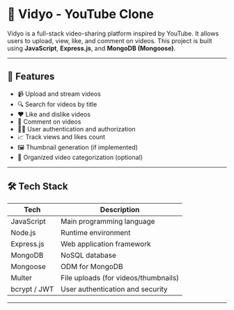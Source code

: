 # 🎥 Vidyo - YouTube Clone

Vidyo is a full-stack video-sharing platform inspired by YouTube. It allows users to upload, view, like, and comment on videos. This project is built using **JavaScript**, **Express.js**, and **MongoDB (Mongoose)**.

---

## 🚀 Features

- 📹 Upload and stream videos
- 🔍 Search for videos by title
- ❤️ Like and dislike videos
- 💬 Comment on videos
- 🧑‍💻 User authentication and authorization
- 📈 Track views and likes count
- 🖼️ Thumbnail generation (if implemented)
- 📂 Organized video categorization (optional)

---

## 🛠️ Tech Stack

| Tech         | Description                          |
| ------------ | ------------------------------------ |
| JavaScript   | Main programming language            |
| Node.js      | Runtime environment                  |
| Express.js   | Web application framework            |
| MongoDB      | NoSQL database                       |
| Mongoose     | ODM for MongoDB                      |
| Multer       | File uploads (for videos/thumbnails) |
| bcrypt / JWT | User authentication and security     |

---
